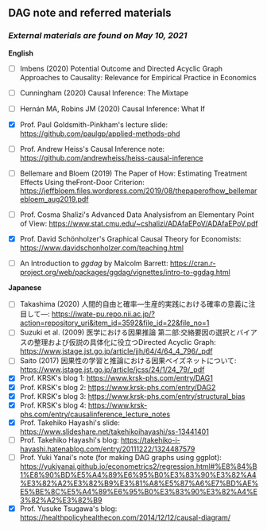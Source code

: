 ## DAG note and referred materials
### *External materials are found on May 10, 2021*

**English**
* [ ] Imbens (2020) Potential Outcome and Directed Acyclic Graph Approaches to Causality: Relevance for Empirical Practice in Economics
* [ ] Cunningham (2020) Causal Inference: The Mixtape
* [ ] Hernán MA, Robins JM (2020) Causal Inference: What If
* [x] Prof. Paul Goldsmith-Pinkham's lecture slide: https://github.com/paulgp/applied-methods-phd
* [ ] Prof. Andrew Heiss's Causal Inference note: https://github.com/andrewheiss/heiss-causal-inference
* [ ] Bellemare and Bloem (2019) The Paper of How: Estimating Treatment Effects Using theFront-Door Criterion: https://jeffbloem.files.wordpress.com/2019/08/thepaperofhow_bellemarebloem_aug2019.pdf
* [ ] Prof. Cosma Shalizi's Advanced Data Analysisfrom an Elementary Point of View: https://www.stat.cmu.edu/~cshalizi/ADAfaEPoV/ADAfaEPoV.pdf
* [x] Prof. David Schönholzer's Graphical Causal Theory for Economists: https://www.davidschonholzer.com/teaching.html
* [ ] An Introduction to *ggdag* by Malcolm Barrett: https://cran.r-project.org/web/packages/ggdag/vignettes/intro-to-ggdag.html




**Japanese**
* [ ] Takashima (2020) 人間的自由と確率―生産的実践における確率の意義に注目して―: https://iwate-pu.repo.nii.ac.jp/?action=repository_uri&item_id=3592&file_id=22&file_no=1
* [ ] Suzuki et al. (2009) 医学における因果推論 第二部:交絡要因の選択とバイアスの整理および仮説の具体化に役立つDirected Acyclic Graph: https://www.jstage.jst.go.jp/article/jjh/64/4/64_4_796/_pdf
* [ ] Saito (2017) 因果性の学習と推論における因果ベイズネットについて: https://www.jstage.jst.go.jp/article/jcss/24/1/24_79/_pdf
* [x] Prof. KRSK's blog 1: https://www.krsk-phs.com/entry/DAG1
* [x] Prof. KRSK's blog 2: https://www.krsk-phs.com/entry/DAG2
* [x] Prof. KRSK's blog 3: https://www.krsk-phs.com/entry/structural_bias
* [x] Prof. KRSK's blog 4: https://www.krsk-phs.com/entry/causalinference_lecture_notes
* [x] Prof. Takehiko Hayashi's slide: https://www.slideshare.net/takehikoihayashi/ss-13441401
* [ ] Prof. Takehiko Hayashi's blog: https://takehiko-i-hayashi.hatenablog.com/entry/20111222/1324487579
* [ ] Prof. Yuki Yanai's note (for making DAG graphs using ggplot): https://yukiyanai.github.io/econometrics2/regression.html#%E8%84%B1%E8%90%BD%E5%A4%89%E6%95%B0%E3%83%90%E3%82%A4%E3%82%A2%E3%82%B9%E3%81%A8%E5%87%A6%E7%BD%AE%E5%BE%8C%E5%A4%89%E6%95%B0%E3%83%90%E3%82%A4%E3%82%A2%E3%82%B9
* [x] Prof. Yusuke Tsugawa's blog: https://healthpolicyhealthecon.com/2014/12/12/causal-diagram/
